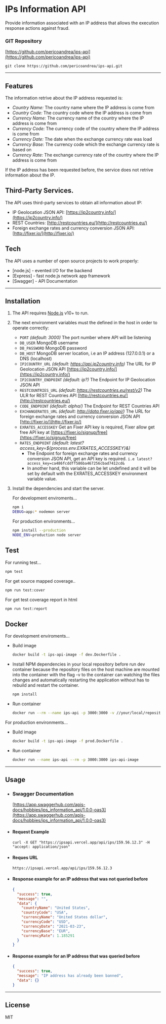 # IPs Information API
Provide information associated with an IP address that allows the execution response actions against fraud.

### GIT Repository
[https://github.com/pericoandrea/ips-api](https://github.com/pericoandrea/ips-api)
```ssh
git clone https://github.com/pericoandrea/ips-api.git
```
------------
## Features
The information retrive about the  IP address requested is:
- *Country Name:* The country name where the IP address is come from
- *Country Code:* The country code where the IP address is come from
- *Currency Name:* The currency name of the country where the IP address is come from
- *Currency Code:* The currency code of the country where the IP address is come from
- *Currency Date:* The date when the exchange currency rate was load
- *Currency Base:* The currency code which the exchange currency rate is based on
- *Currency Rate:* The exchange currency rate of the country where the IP address is come from

If the IP address has been requested before, the service does not retrive information about the IP.

## Third-Party Services.
The API uses third-party services to obtain all information about IP:
- IP Geolocation JSON API: [https://ip2country.info/](https://ip2country.info/)
- REST Countries: [http://restcountries.eu/](http://restcountries.eu/)
- Foreign exchange rates and currency conversion JSON API: [http://fixer.io/](http://fixer.io/)

## Tech
The API uses a number of open source projects to work properly:
- [node.js] - evented I/O for the backend
- [Express] - fast node.js network app framework
- [Swagger] - API Documentation
------------
## Installation
1. The API requires [Node.js](https://nodejs.org/) v10+ to run.

2. The next environment variables must the defined in the host in order to     operate correctly:
    - `PORT` *(default: 3000)*
      The port number where API will be listening
    - `DB_USER`
      MongoDB username
    - `DB_PASSWORD`
      MongoDB password
    - `DB_HOST`
      MongoDB server location, i.e an IP address (127.0.0.1) or a DNS (localhost)
    - `IP2COUNTRY_URL` *(default: https://api.ip2country.info)* 
      The URL for IP Geolocation JSON API [https://ip2country.info/](https://ip2country.info/)
    - `IP2COUNTRY_ENDPOINT` *(default: ip?)*
      The Endpoint for IP Geolocation JSON API
    - `RESTCOUNTRIES_URL` *(default: https://restcountries.eu/rest/v2)*
      The ULR for REST Countries API [http://restcountries.eu/](http://restcountries.eu/)
    - `CODE_ENDPOINT` *(default: alpha/)*
      The Endpoint for REST Countries API
    - `EXCHANGERATES_URL` *(default: http://data.fixer.io/api/)*
      The URL for foreign exchange rates and currency conversion JSON API [http://fixer.io/](http://fixer.io/)
    - `EXRATES_ACCESSKEY` Get an Fixer API key is required, Fixer allow get free API key at [https://fixer.io/signup/free](https://fixer.io/signup/free)
    - `RATES_ENDPOINT` *(default: latest?access_key=${process.env.EXRATES_ACCESSKEY}&)*
      - The Endpoint for foreign exchange rates and currency conversion JSON API, get an API key is required. `i.e latest?access_key=ca486fcddff586ba467256cbad7412cd&`
      - In another hand, this variable can be let undefined and it will be set by default with the EXRATES_ACCESSKEY environment variable value.

3. Install the dependencies  and start the server.

    For development enviroments...
      ```sh
      npm i
      DEBUG=app:* nodemon server
      ```
    For production environments...
      ```sh
      npm install --production
      NODE_ENV=production node server
      ```

## Test
For running test...
```sh
npm test
```

For get source mapped coverage..
```sh
npm run test:cover
```

For get test coverage report in html
```sh
npm run test:report
```

## Docker
For development enviroments...

* Build image
  ```sh
  docker build -t ips-api-image -f dev.Dockerfile .
  ```

* Install NPM dependencies in your local repository before run dev container because the repository files on the host machine are mounted into the container with the flag -v to the container can watching the files changes and automatically restarting the application without has to rebuild and restart the container.
  ```sh
  npm install
  ```
* Run container
  ```sh
  docker run --rm --name ips-api -p 3000:3000 -v //your/local/repository/path://usr/src ips-api-image
  ```

For production environments...
* Build image
  ```sh
  docker build -t ips-api-image -f prod.Dockerfile .
  ```
* Run container
  ```sh
  docker run --name ips-api --rm -p 3000:3000 ips-api-image
  ```
------------
## Usage

* ### Swagger Documentation
  [https://app.swaggerhub.com/apis-docs/hobbies/ips_information_api/1.0.0-oas3](https://app.swaggerhub.com/apis-docs/hobbies/ips_information_api/1.0.0-oas3)
* #### Request Example
  ```
  curl -X GET "https://ipsapi.vercel.app/api/ips/159.56.12.3" -H  "accept: application/json"
  ```
* #### Reques URL
  ```
  https://ipsapi.vercel.app/api/ips/159.56.12.3
  ```
* #### Response example for an IP address that was not queried before
  ```json
  {
    "success": true,
    "message": "",
    "data": {
      "countryName": "United States",
      "countryCode": "USA",
      "currencyName": "United States dollar",
      "currencyCode": "USD",
      "currencyDate": "2021-03-23",
      "currencyBase": "EUR",
      "currencyRate": 1.185291
    }
  }
  ```
* #### Response example for an IP address that was queried before
  ```json
  {
    "success": true,
    "message": "IP address has already been banned",
    "data": {}
  }
  ```

------------
## License
MIT